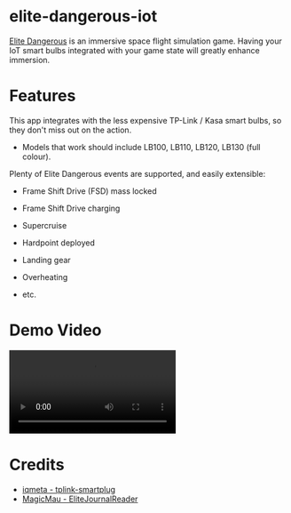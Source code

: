 # elite-dangerous-iot

[Elite Dangerous](https://www.elitedangerous.com/) is an immersive space flight simulation game. Having your IoT smart bulbs integrated with your game state will greatly enhance immersion.


# Features

This app integrates with the less expensive TP-Link / Kasa smart bulbs, so they don't miss out on the action.

  - Models that work should include LB100, LB110, LB120, LB130 (full colour).

Plenty of Elite Dangerous events are supported, and easily extensible:

  - Frame Shift Drive (FSD) mass locked
  - Frame Shift Drive charging

  - Supercruise
  - Hardpoint deployed
  - Landing gear
  - Overheating
  - etc.


# Demo Video

![](demo.mp4)


# Credits

  - [iqmeta - tplink-smartplug](https://github.com/iqmeta/tplink-smartplug)
  - [MagicMau - EliteJournalReader](https://github.com/MagicMau/EliteJournalReader)